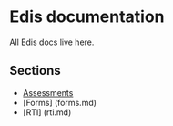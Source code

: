 # Edis documentation

All Edis docs live here.

## Sections
- [Assessments](assessments.md)
- [Forms] (forms.md)
- [RTI] (rti.md)
